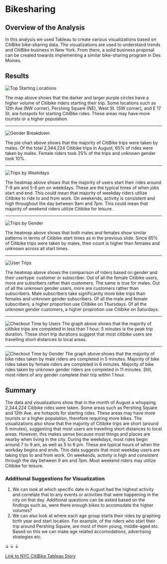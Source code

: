 # Bikesharing

## Overview of the Analysis 
In this analysis we used Tableau to create various visualizations based on CitiBike bike-sharing data. The visualizations are used to understand trends and CitiBike business in New York. From there, a solid business proposal can be created towards implementing a similar bike-sharing program in Des Moines. 

## Results 

![Top Starting Locations](Images/Top_Starting_Location.png)

The map above shows that the darker and larger purple circles have a higher volume of Citibike riders starting their trip. Some locations such as 12th Ave (NW corner), Pershing Square (NE), West St. (SW corner), and E 17 St. are hotspots for starting CitiBike rides. These areas may have more tourists or a higher population. 

----
![Gender Breakdown](Images/Gender_Breakdown.png)

The pie chart above shows that the majority of CitiBike trips were taken by males. Of the total 2,344,224 Citibike trips in August, 65% of rides were taken by males. Female riders took 25% of the trips and unknown gender took 10%. 

----
![Trips by Weekdays](Images/Trips_Weekday.png)

The heatmap above shows that the majority of users start their rides around 7-9 am and 5-6 pm on weekdays. These are the typical times of when jobs start and end. This could mean that majority of weekday riders utilize Citibike to ride to and from work. On weekends, activity is consistent and high throughout the day between 9am and 7pm. This could mean that majority of weekend riders utilize Citibike for leisure. 

----
![Trips by Gender](Images/Trips_Gender.png)

The heatmap above shows that both males and females show similar patterns in terms of Citibike start times as in the previous slide.  Since 65% of Citibike trips were taken by males, their count is higher than females and unknown across all start times.

----
![User Trips](Images/User_Trips.png)

The heatmap above shows the comparison of riders based on gender and their usertype: customer or subscriber. Out of all the female Citibike users, more are subsribers rather than customers. The same is true for males. Out of all the unknown gender users, more are customers rather than subscribers. Male subscribers take significantly more bike trips than females and unknown gender subscribers. Of all the male and female subscribers, a higher proportion use Citibike on Thursdays. Of all the unknown gender customers, a higher proprotion use Citibike on Saturdays. 

----
![Checkout Time by Users](Images/Checkout_Times_Users.png)
The graph above shows that the majority of citibike trips  are completed in less than 1 hour. 5 minutes is the peak trip duration. These short trip durations suggest that most citibike users are travelling short distances to local areas.  

----
![Checkout Time by Gender](Images/Checkout_Times_Gender.png)
The graph above shows that the majority of bike rides taken by male riders are completed in 5 minutes. Majority of bike rides taken by female riders are completed in 6 minutes. Majority of bike rides taken by unknown gender riders are completed in 11 minutes. Still, most riders of any gender complete their trip within 1 hour. 

## Summary 

The data and visualizations show that in the month of August a whopping 2,344,224 Citibike rides were taken. Some areas such as Pershing Square and 12th Ave. are hotspots for starting rides. These areas may have more tourists or a higher population, therefore requiring more bikes. The visualizations also show that the majority of Citibike trips are short (around 5 minutes), suggesting that most users are travelling short distances to local areas. However, this makes sense because most things and places are nearby when living in the city. During the weekdays, most rides begin around 7 to 9 am, as well as 5 to 6 pm. These are typical hours of when the workday begins and ends. This data suggests that most weekday users are taking trips to and from work. On weekends, activity is high and consistent through the day between 9 am and 7pm. Most weekend riders may utilize Citibike for leisure. 

### Additional Suggestions for Visualization

1) We can look at which specific date in August had the highest activity and correlate that to any events or activities that were happening in the city on that day. Additional questions can be asked based on the findings such as, were there enough bikes to accomodate the higher volumes? 
2) We can also look at where each age group starts their rides by graphing birth year and start location. For example, of the riders who start their trip around Pershing Square, are most of them young, middle-aged etc. Based on this we can make age related accomodations, advertising strategies etc. 

&#8595; &#8595; &#8595;

[Link to NYC CitiBike Tableau Story](https://public.tableau.com/shared/2D52BQ6GY?:display_count=n&:origin=viz_share_link)


